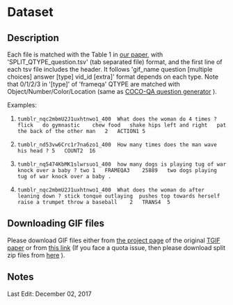 # Dataset

## Description

Each file is matched with the Table 1 in [our paper](https://arxiv.org/abs/1704.04497), with 'SPLIT_QTYPE_question.tsv' (tab separated file) format, and the first line of each tsv file includes the header. It follows 'gif_name	question	[multiple choices]	answer	[type]	vid_id	[extra]' format depends on each type. Note that 0/1/2/3 in '[type]' of 'frameqa' QTYPE are matched with Object/Number/Color/Location (same as [COCO-QA question generator](https://github.com/renmengye/imageqa-qgen) ).



Examples:


1.
    ```
    tumblr_nqc2mbmU2J1uxhtnwo1_400	What does the woman do 4 times ?	flick	do gymnastic	chew food	shake hips left and right	pat the back of the other man	2	ACTION1	5
    ```

2.
    ```
    tumblr_nd53vw6Crc1r7na6zo1_400	How many times does the man wave his head ?	5	COUNT2	16
    ```

3.
    ```
    tumblr_nq5474KbMK1slwrsuo1_400	how many dogs is playing tug of war knock over a baby ?	two	1	FRAMEQA3	25889	two dogs playing tug of war knock over a baby .
    ```

4.
    ```
    tumblr_nqc2mbmU2J1uxhtnwo1_400	What does the woman do after leaning down ?	stick tonque outlaying	pushes top towards herself	raise a trumpet	throw a baseball	2	TRANS4	5
    ```


## Downloading GIF files
Please download GIF files either from [the project page](https://github.com/raingo/TGIF-Release) of the original [TGIF paper](https://arxiv.org/abs/1604.02748) or from [this link](https://drive.google.com/a/vision.snu.ac.kr/file/d/11wdvsTYIPcSTRMVry1tufILiNE4aAMp5/view?usp=sharing) (If you face a quota issue, then please download split zip files from [here](https://www.dropbox.com/sh/jluwiizm55ugvoz/AABE6ttq5DrrB_5mRrGHaxuAa?dl=0) ).


## Notes

Last Edit: December 02, 2017
